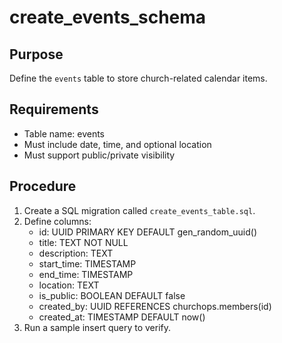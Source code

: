 # create_events_schema

## Purpose
Define the `events` table to store church-related calendar items.

## Requirements
- Table name: events
- Must include date, time, and optional location
- Must support public/private visibility

## Procedure
1. Create a SQL migration called `create_events_table.sql`.
2. Define columns:
   - id: UUID PRIMARY KEY DEFAULT gen_random_uuid()
   - title: TEXT NOT NULL
   - description: TEXT
   - start_time: TIMESTAMP
   - end_time: TIMESTAMP
   - location: TEXT
   - is_public: BOOLEAN DEFAULT false
   - created_by: UUID REFERENCES churchops.members(id)
   - created_at: TIMESTAMP DEFAULT now()
3. Run a sample insert query to verify.
